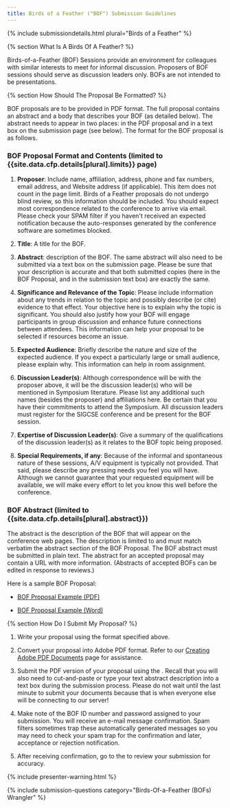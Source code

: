 ```yaml
---
title: Birds of a Feather ("BOF") Submission Guidelines
---
```


{% include submissiondetails.html plural="Birds of a Feather" %}

{% section What Is A Birds Of A Feather? %}

Birds-of-a-Feather (BOF) Sessions provide an environment for colleagues
with similar interests to meet for informal discussion. Proposers of BOF
sessions should serve as discussion leaders only. BOFs are not intended
to be presentations.

{% section How Should The Proposal Be Formatted? %}

BOF proposals are to be provided in PDF format. The full proposal contains an abstract and a body that describes your BOF (as detailed below). The abstract needs to appear in two places: in the PDF proposal and in a text box on the submission page (see below). The format for the BOF proposal is as follows.

### **BOF Proposal Format and Contents (limited to {{site.data.cfp.details[plural].limits}} page)**

1.  **Proposer**: Include name, affiliation, address, phone and fax
    numbers, email address, and Website address (if applicable).
    This item does not count in the page limit. Birds of a Feather
    proposals do not undergo blind review, so this information
    should be included. You should expect most correspondence
    related to the conference to arrive via email. Please check your
    SPAM filter if you haven't received an expected notification
    because the auto-responses generated by the conference software
    are sometimes blocked.
    
2.  **Title**: A title for the BOF.

3.  **Abstract**: description of the BOF. The same abstract will
    also need to be submitted via a text box on the submission page.
    Please be sure that your description is accurate and that both
    submitted copies (here in the BOF Proposal, and in the
    submission text box) are exactly the same.
    
4.  **Significance and Relevance of the Topic**: Please include
    information about any trends in relation to the topic and
    possibly describe (or cite) evidence to that effect. Your
    objective here is to explain why the topic is significant. You
    should also justify how your BOF will engage participants in
    group discussion and enhance future connections between
    attendees. This information can help your proposal to be
    selected if resources become an issue.
    
5.  **Expected Audience**: Briefly describe the nature and size of
    the expected audience. If you expect a particularly large or
    small audience, please explain why. This information can help in
    room assignment.
    
6.  **Discussion Leader(s)**: Although correspondence will be with
    the proposer above, it will be the discussion leader(s) who will
    be mentioned in Symposium literature. Please list any additional
    such names (besides the proposer) and affiliations here. Be
    certain that you have their commitments to attend the Symposium.
    All discussion leaders must register for the SIGCSE conference
    and be present for the BOF session.
    
7.  **Expertise of Discussion Leader(s)**: Give a summary of the
    qualifications of the discussion leader(s) as it relates to the
    BOF topic being proposed.
    
8.  **Special Requirements, if any**: Because of the informal and
    spontaneous nature of these sessions, A/V equipment is typically
    not provided. That said, please describe any pressing needs you
    feel you will have. Although we cannot guarantee that your
    requested equipment will be available, we will make every effort
    to let you know this well before the conference.

### **BOF Abstract (limited to {{site.data.cfp.details[plural].abstract}})**

The abstract is the description of the BOF that will appear on the
conference web pages. The description is limited to and must match
verbatim the abstract section of the BOF Proposal. The BOF abstract
must be submitted in plain text. The abstract for an accepted
proposal may contain a URL with more information. (Abstracts of
accepted BOFs can be edited in response to reviews.)

Here is a sample BOF Proposal:
  
  -   [BOF Proposal Example 
      (PDF)]({{site.base}}/authors/examples/BOFSample.pdf)
      
  -   [BOF Proposal Example
      (Word)]({{site.base}}/authors/examples/BOFSample.doc)

{% section How Do I Submit My Proposal? %}

1.  Write your proposal using the format specified above.

2.  Convert your proposal into Adobe PDF format. Refer to our [Creating
    Adobe PDF Documents](creating_pdf.html) page for assistance.
    
3.  Submit the PDF version of your proposal using the . Recall that you
    will also need to cut-and-paste or type your text abstract
    description into a text box during the submission process. Please do
    not wait until the last minute to submit your documents because that
    is when everyone else will be connecting to our server!
    
4.  Make note of the BOF ID number and password assigned to your
    submission. You will receive an e-mail message confirmation. Spam
    filters sometimes trap these automatically generated messages so you
    may need to check your spam trap for the confirmation and later,
    acceptance or rejection notification.
    
5.  After receiving confirmation, go to the to review your submission
    for accuracy.

{% include presenter-warning.html %}



{% include submission-questions category="Birds-Of-a-Feather (BOFs) Wrangler" %}